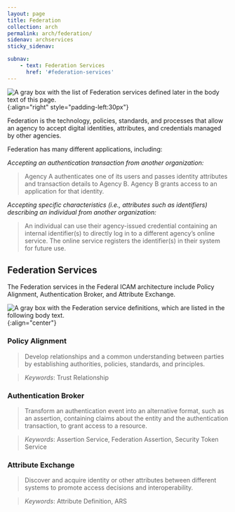 ```yaml
---
layout: page
title: Federation
collection: arch
permalink: arch/federation/
sidenav: archservices
sticky_sidenav:

subnav:
    - text: Federation Services
      href: '#federation-services'
---
```


![A gray box with the list of Federation services defined later in the body text of this page.]({{site.baseurl}}/assets/arch/services/FederationServices.png){:align="right" style="padding-left:30px"}

Federation is the technology, policies, standards, and processes that allow an agency to accept digital identities, attributes, and credentials managed by other agencies.

Federation has many different applications, including:

*Accepting an authentication transaction from another organization:*

> Agency A authenticates one of its users and passes identity attributes and transaction details to Agency B. Agency B grants access to an application for that identity.

*Accepting specific characteristics (i.e., attributes such as identifiers) describing an individual from another organization:*

> An individual can use their agency-issued credential containing an internal identifier(s) to directly log in to a different agency’s online service. The online service registers the identifier(s) in their system for future use.

## Federation Services
The Federation services in the Federal ICAM architecture include Policy Alignment, Authentication Broker, and Attribute Exchange.

![A gray box with the Federation service definitions, which are listed in the following body text.]({{site.baseurl}}/assets/arch/services/FederationServiceDefinitions.png){:align="center"}

### Policy Alignment

> Develop relationships and a common understanding between parties by establishing authorities, policies, standards, and principles.

> *Keywords*: Trust Relationship

### Authentication Broker

> Transform an authentication event into an alternative format, such as an assertion, containing claims about the entity and the authentication transaction, to grant access to a resource. 

> *Keywords*: Assertion Service, Federation Assertion, Security Token Service

### Attribute Exchange

> Discover and acquire identity or other attributes between different systems to promote access decisions and interoperability.

> *Keywords*: Attribute Definition, ARS
